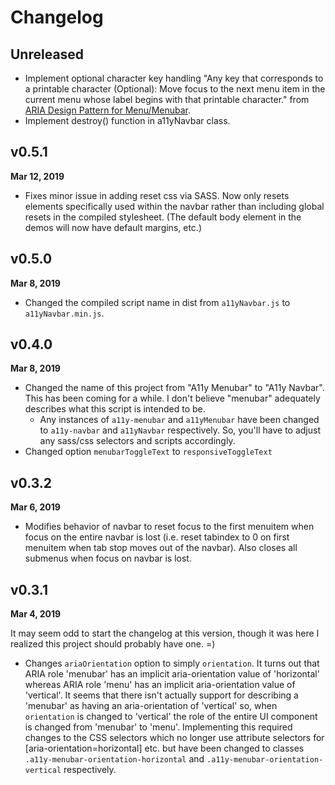 # Changelog

## Unreleased

* Implement optional character key handling "Any key that corresponds to a printable character (Optional): Move focus to the next menu item in the current menu whose label begins with that printable character." from [ARIA Design Pattern for Menu/Menubar](https://www.w3.org/TR/wai-aria-practices-1.1/#menu).
* Implement destroy() function in a11yNavbar class.

## v0.5.1

**Mar 12, 2019**

* Fixes minor issue in adding reset css via SASS. Now only resets elements specifically used within the navbar rather than including global resets in the compiled stylesheet. (The default body element in the demos will now have default margins, etc.)

## v0.5.0

**Mar 8, 2019**

* Changed the compiled script name in dist from `a11yNavbar.js` to `a11yNavbar.min.js`.

## v0.4.0

**Mar 8, 2019**

* Changed the name of this project from "A11y Menubar" to "A11y Navbar". This has been coming for a while. I don't believe "menubar" adequately describes what this script is intended to be.
    - Any instances of `a11y-menubar` and `a11yMenubar` have been changed to `a11y-navbar` and `a11yNavbar` respectively. So, you'll have to adjust any sass/css selectors and scripts accordingly.
* Changed option `menubarToggleText` to `responsiveToggleText`

## v0.3.2

**Mar 6, 2019**

* Modifies behavior of navbar to reset focus to the first menuitem when focus on the entire navbar is lost (i.e. reset tabindex to 0 on first menuitem when tab stop moves out of the navbar). Also closes all submenus when focus on navbar is lost.

## v0.3.1

**Mar 4, 2019**

It may seem odd to start the changelog at this version, though it was here I realized this project should probably have one. =)

* Changes `ariaOrientation` option to simply `orientation`. It turns out that ARIA role 'menubar' has an implicit aria-orientation value of 'horizontal' whereas ARIA role 'menu' has an implicit aria-orientation value of 'vertical'. It seems that there isn't actually support for describing a 'menubar' as having an aria-orientation of 'vertical' so, when `orientation` is changed to 'vertical' the role of the entire UI component is changed from 'menubar' to 'menu'. Implementing this required changes to the CSS selectors which no longer use attribute selectors for [aria-orientation=horizontal] etc. but have been changed to classes `.a11y-menubar-orientation-horizontal` and `.a11y-menubar-orientation-vertical` respectively.
